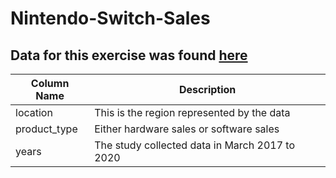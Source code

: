 # Nintendo-Switch-Sales
Data for this exercise was found [here](https://www.nintendo.co.jp/ir/en/finance/historical_data/index.html)
---
| Column Name | Description |
| ----------- | ----------- |
| location | This is the region represented by the data |
| product_type | Either hardware sales or software sales |
| years | The study collected data in March 2017 to 2020 |
